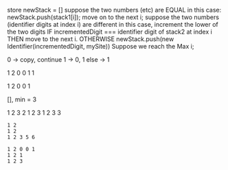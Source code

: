 store newStack = []
suppose the two numbers (etc) are EQUAL
  in this case:
    newStack.push(stack1[i]);
  move on to the next i;
suppose the two numbers (identifier digits at index i) are different
  in this case, increment the lower of the two digits
  IF incrementedDigit === identifier digit of stack2 at index i
    THEN move to the next i.
  OTHERWISE
    newStack.push(new Identifier(incrementedDigit, mySite))
Suppose we reach the Max i;

0 -> copy, continue
1 -> 0, 1
else -> 1

1 2 0 0 1 1

1 2 0 0 1

[], min = 3

1 2 3 2
1 2 3
1 2 3 3


    1 2
    1 2
    1 2 3 5 6

    1 2 0 0 1
    1 2 1
    1 2 3
